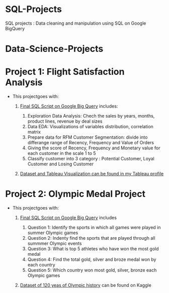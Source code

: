 # SQL-Projects
SQL projects : Data cleaning and manipulation using SQL on Google BigQuery

# Data-Science-Projects


# Project 1: Flight Satisfaction Analysis
* This projectgoes with:
  1. [Final SQL Script on Google Big Query](https://console.cloud.google.com/bigquery?sq=76270021988:eaac8063c4b741c18028dcaef06c523b) includes:
      1. Exploration Data Analysis: Chech the sales by years, months, product lines, revenue by deal sizes
      2. Data EDA: Visualizations of variables distribution, correlation matrix
      3. Prepare data for RFM Customer Segmentation: divide into differange range of Recency, Frequency and Value of Orders
      4. Giving the score of Recency, Frequency and Monetary value for each customer in the scale 1 to 5
      5. Classify customer into 3 category : Potential Customer, Loyal Customer and Losing Customer

  2. [Dataset and Tableau Visualization can be found in my Tableau profile](https://public.tableau.com/views/SaleDataVisualization/SaleData?:language=en-US&:display_count=n&:origin=viz_share_link)
  
  
# Project 2: Olympic Medal Project
* This projectgoes with:
  1. [Final SQL Script on Google Big Query](https://console.cloud.google.com/bigquery?sq=211963994699:0dd6151e103945b8a1e44dab07176fc3) includes
      1. Question 1:  Identify the sports in which all games were played in summer Olympic games
      2. Question 2: Indenty find the sports that are played through all summmer Olympic events
      3. Question 3: What is top 5 athletes who have won the most gold medal
      4. Question 4: Find the total gold, silver and broze medal won by each country
      5. Question 5: Which country won most gold, silver, bronze each Olympic games

   2. [Dataset of 120 yeas of Olympic history](https://www.kaggle.com/datasets/heesoo37/120-years-of-olympic-history-athletes-and-results) can be found on Kaggle

